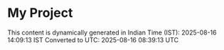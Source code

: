 # My Project

This content is dynamically generated in Indian Time (IST): 2025-08-16 14:09:13 IST
Converted to UTC: 2025-08-16 08:39:13 UTC
